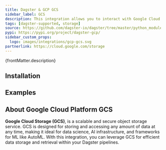 ```yaml
---
title: Dagster & GCP GCS
sidebar_label: GCS
description: This integration allows you to interact with Google Cloud Storage (GCS) using Dagster. It provides resources, I/O Managers, and utilities to manage and store data in GCS, making it easier to integrate GCS into your data pipelines.
tags: [dagster-supported, storage]
source: https://github.com/dagster-io/dagster/tree/master/python_modules/libraries/dagster-gcp
pypi: https://pypi.org/project/dagster-gcp/
sidebar_custom_props:
  logo: images/integrations/gcp-gcs.svg
partnerlink: https://cloud.google.com/storage
---
```


<p>{frontMatter.description}</p>

## Installation

<PackageInstallInstructions packageName="dagster-gcp" />

## Examples

<CodeExample path="docs_snippets/docs_snippets/integrations/gcp-gcs.py" language="python" />

## About Google Cloud Platform GCS

**Google Cloud Storage (GCS)**, is a scalable and secure object storage service. GCS is designed for storing and accessing any amount of data at any time, making it ideal for data science, AI infrastructure, and frameworks for ML like AutoML. With this integration, you can leverage GCS for efficient data storage and retrieval within your Dagster pipelines.
